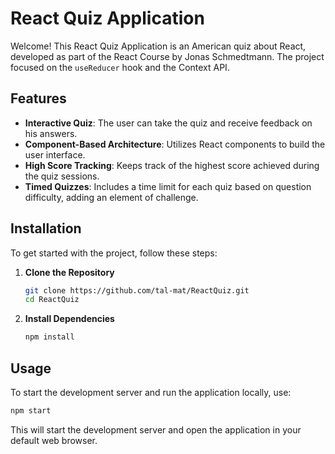 # React Quiz Application

Welcome! This React Quiz Application is an American quiz about React, developed as part of the React Course by Jonas Schmedtmann. The project focused on the `useReducer` hook and the Context API.

## Features

- **Interactive Quiz**: The user can take the quiz and receive feedback on his answers.
- **Component-Based Architecture**: Utilizes React components to build the user interface.
- **High Score Tracking**: Keeps track of the highest score achieved during the quiz sessions.
- **Timed Quizzes**: Includes a time limit for each quiz based on question difficulty, adding an element of challenge.

## Installation

To get started with the project, follow these steps:

1. **Clone the Repository**

   ```bash
   git clone https://github.com/tal-mat/ReactQuiz.git
   cd ReactQuiz
   ```

2. **Install Dependencies**

   ```bash
   npm install
   ```

## Usage

To start the development server and run the application locally, use:

```bash
npm start
```

This will start the development server and open the application in your default web browser.